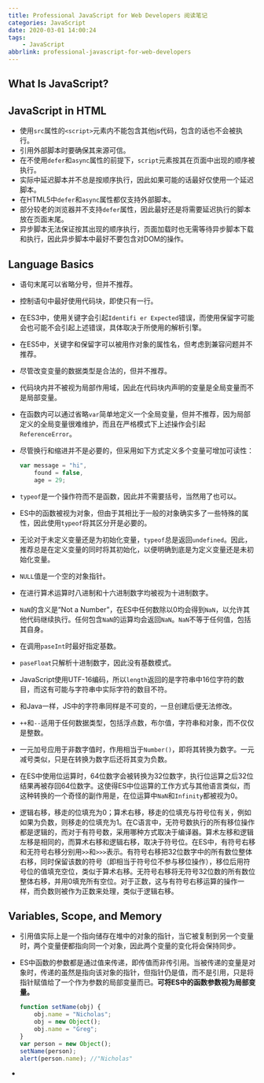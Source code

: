 ```yaml
---
title: Professional JavaScript for Web Developers 阅读笔记
categories: JavaScript
date: 2020-03-01 14:00:24
tags:
    - JavaScript
abbrlink: professional-javascript-for-web-developers
---
```


## What Is JavaScript?



## JavaScript in HTML

* 使用`src`属性的`<script>`元素内不能包含其他js代码，包含的话也不会被执行。
* 引用外部脚本时要确保其来源可信。
* 在不使用`defer`和`async`属性的前提下，`script`元素按其在页面中出现的顺序被执行。
* 实际中延迟脚本并不总是按顺序执行，因此如果可能的话最好仅使用一个延迟脚本。
* 在HTML5中`defer`和`async`属性都仅支持外部脚本。
* 部分较老的浏览器并不支持`defer`属性，因此最好还是将需要延迟执行的脚本放在页面末尾。
* 异步脚本无法保证按其出现的顺序执行，页面加载时也无需等待异步脚本下载和执行，因此异步脚本中最好不要包含对DOM的操作。

## Language Basics
* 语句末尾可以省略分号，但并不推荐。

* 控制语句中最好使用代码块，即使只有一行。

* 在ES3中，使用关键字会引起`Identifi er Expected`错误，而使用保留字可能会也可能不会引起上述错误，具体取决于所使用的解析引擎。

* 在ES5中，关键字和保留字可以被用作对象的属性名，但考虑到兼容问题并不推荐。

* 尽管改变变量的数据类型是合法的，但并不推荐。

* 代码块内并不被视为局部作用域，因此在代码块内声明的变量是全局变量而不是局部变量。

* 在函数内可以通过省略`var`简单地定义一个全局变量，但并不推荐，因为局部定义的全局变量很难维护，而且在严格模式下上述操作会引起`ReferenceError`。

* 尽管换行和缩进并不是必要的，但采用如下方式定义多个变量可增加可读性：
    ```js
    var message = "hi",
        found = false,
        age = 29;
    ```
    
* `typeof`是一个操作符而不是函数，因此并不需要括号，当然用了也可以。

* ES中的函数被视为对象，但由于其相比于一般的对象确实多了一些特殊的属性，因此使用`typeof`将其区分开是必要的。

* 无论对于未定义变量还是为初始化变量，`typeof`总是返回`undefined`。因此，推荐总是在定义变量的同时将其初始化，以便明确到底是为定义变量还是未初始化变量。

* `NULL`值是一个空的对象指针。

* 在进行算术运算时八进制和十六进制数字均被视为十进制数字。

* `NaN`的含义是“Not a Number”，在ES中任何数除以0均会得到`NaN`，以允许其他代码继续执行。任何包含`NaN`的运算均会返回`NaN`。`NaN`不等于任何值，包括其自身。

* 在调用`paseInt`时最好指定基数。

* `paseFloat`只解析十进制数字，因此没有基数模式。

* JavaScript使用UTF-16编码，所以`length`返回的是字符串中16位字符的数目，而这有可能与字符串中实际字符的数目不符。

* 和Java一样，JS中的字符串同样是不可变的，一旦创建后便无法修改。

* `++`和`--`适用于任何数据类型，包括浮点数，布尔值，字符串和对象，而不仅仅是整数。

* 一元加号应用于非数字值时，作用相当于`Number()`，即将其转换为数字。一元减号类似，只是在转换为数字后还将其变为负数。

* 在ES中使用位运算时，64位数字会被转换为32位数字，执行位运算之后32位结果再被存回64位数字。这使得ES中位运算的工作方式与其他语言类似，而这种转换的一个奇怪的副作用是，在位运算中`NaN`和`Infinity`都被视为0。

* 逻辑右移，移走的位填充为0；算术右移，移走的位填充与符号位有关，例如如果为负数，则移走的位填充为1。在C语言中，无符号数执行的所有移位操作都是逻辑的，而对于有符号数，采用哪种方式取决于编译器。算术左移和逻辑左移是相同的，而算术右移和逻辑右移，取决于符号位。在ES中，有符号右移和无符号右移分别用`>>`和`>>>`表示。有符号右移把32位数字中的所有数位整体右移，同时保留该数的符号（即相当于符号位不参与移位操作），移位后用符号位的值填充空位，类似于算术右移。无符号右移将无符号32位数的所有数位整体右移，并用0填充所有空位。对于正数，这与有符号右移运算的操作一样，而负数则被作为正数来处理，类似于逻辑右移。



## Variables, Scope, and Memory

* 引用值实际上是一个指向储存在堆中的对象的指针，当它被复制到另一个变量时，两个变量便都指向同一个对象，因此两个变量的变化将会保持同步。

* ES中函数的参数都是通过值来传递，即传值而非传引用。当被传递的变量是对象时，传递的虽然是指向该对象的指针，但指针仍是值，而不是引用，只是将指针赋值给了一个作为参数的局部变量而已。**可将ES中的函数参数视为局部变量。**

  ```js
  function setName(obj) {
      obj.name = "Nicholas";
      obj = new Object();
      obj.name = "Greg";
  }
  var person = new Object();
  setName(person);
  alert(person.name); //"Nicholas"
  ```

* 